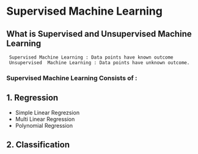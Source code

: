 # Supervised Machine Learning
## What is Supervised and Unsupervised Machine Learning
```
 Supervised Machine Learning : Data points have known outcome
 Unsupervised  Machine Learning : Data points have unknown outcome.
 ```
 ### Supervised Machine Learning Consists of :
 
 ## 1. Regression
   - Simple Linear Regrezsion
   - Multi Linear Regression
   - Polynomial Regression
 ## 2. Classification
 
